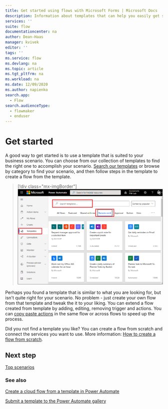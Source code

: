 ```yaml
---
title: Get started using flows with Microsoft Forms | Microsoft Docs
description: Information about templates that can help you easily get started using flows with Microsoft Forms. 
services: ''
suite: flow
documentationcenter: na
author: Dean-Haas
manager: kvivek
editor: ''
tags: ''
ms.service: flow
ms.devlang: na
ms.topic: article
ms.tgt_pltfrm: na
ms.workload: na
ms.date: 12/09/2020
ms.author: napienko
search.app: 
  - Flow
search.audienceType: 
  - flowmaker
  - enduser
---
```


# Get started

A good way to get started is to use a template that is suited to your business scenario. You can choose from our collection of templates to find the right one to accomplish your scenario. [Search our templates](https://preview.flow.microsoft.com/templates/) or browse by category to find your scenario, and then follow steps in the template to create a flow from the template.

 > [!div class="mx-imgBorder"]
 > ![Templates screen](..\media\forms\templates-screen.png "Search for a template")

Perhaps you found a template that is similar to what you are looking for, but isn't quite right for your scenario. No problem - just create your own flow from that template and tweak the it to your liking. You can extend a flow created from template by adding, editing, removing trigger and actions. You can [copy paste actions](https://flow.microsoft.com/blog/introducing-clipboard-in-flow-designer-and-three-new-user-experience-updates/) in the same flow or across flows to speed up the process.

Did you not find a template you like? You can create a flow from scratch and connect the services you want to use. More information: [How to create a flow from scratch](/get-started-logic-flow.md).  

## Next step

[Top scenarios](popular-scenarios.md)

### See also

[Create a cloud flow from a template in Power Automate](../get-started-logic-template.md)

[Submit a template to the Power Automate gallery](../publish-a-template.md)
